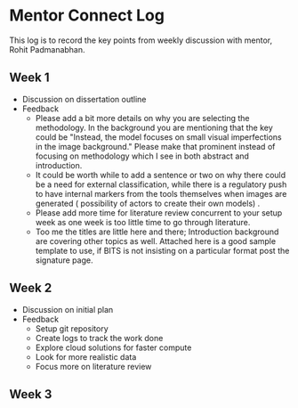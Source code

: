 # Mentor Connect Log

This log is to record the key points from weekly discussion with mentor, Rohit Padmanabhan.

## Week 1

-   Discussion on dissertation outline
-   Feedback
    -   Please add a bit more details on why you are selecting the methodology. In the background you are mentioning that the key could be "Instead, the model focuses on small visual imperfections in the image background." Please make that prominent instead of focusing on methodology which I see in both abstract and introduction.
    -   It could be worth while to add a sentence or two on why there could be a need for external classification, while there is a regulatory push to have internal markers from the tools themselves when images are generated ( possibility of actors to create their own models) .
    -   Please add more time for literature review concurrent to your setup week as one week is too little time to go through literature.
    -   Too me the titles are little here and there; Introduction background are covering other topics as well. Attached here is a good sample template to use, if BITS is not insisting on a particular format post the signature page.

## Week 2

-   Discussion on initial plan
-   Feedback
    -   Setup git repository
    -   Create logs to track the work done
    -   Explore cloud solutions for faster compute
    -   Look for more realistic data
    -   Focus more on literature review

## Week 3
